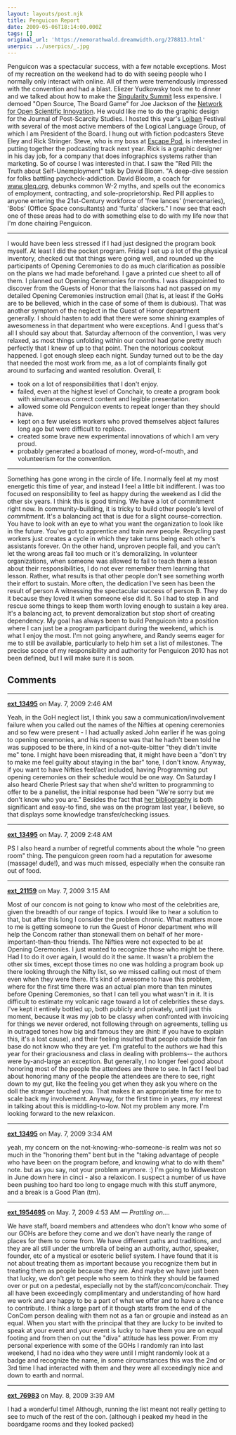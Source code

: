 ```yaml
---
layout: layouts/post.njk
title: Penguicon Report
date: 2009-05-06T18:14:00.000Z
tags: []
original_url: 'https://nemorathwald.dreamwidth.org/278813.html'
userpic: ../userpics/_.jpg
---
```

Penguicon was a spectacular success, with a few notable exceptions. Most of my recreation on the weekend had to do with seeing people who I normally only interact with online. All of them were tremendously impressed with the convention and had a blast. Eliezer Yudkowsky took me to dinner and we talked about how to make the [Singularity Summit](http://www.singularitysummit.com/) less expensive. I demoed "Open Source, The Board Game" for Joe Jackson of the [Network for Open Scientific Innovation](http://freedomofscience.org/?page_id=2). He would like me to do the graphic design for the Journal of Post-Scarcity Studies. I hosted this year's [Lojban](http://lojban.org/) Festival with several of the most active members of the Logical Language Group, of which I am President of the Board. I hung out with fiction podcasters Steve Eley and Rick Stringer. Steve, who is my boss at [Escape Pod](http://escapepod.org/), is interested in putting together the podcasting track next year. Rick is a graphic designer in his day job, for a company that does infographics systems rather than marketing. So of course I was interested in that. I saw the "Red Pill: the Truth about Self-Unemployment" talk by David Bloom. "A deep-dive session for folks battling paycheck-addiction. David Bloom, a coach for www.gleq.org, debunks common W-2 myths, and spells out the economics of employment, contracting, and sole-proprietorship. Red Pill applies to anyone entering the 21st-Century workforce of 'free lances' (mercenaries), 'Bobs' (Office Space consultants) and 'furita' slackers." I now see that each one of these areas had to do with something else to do with my life now that I'm done chairing Penguicon.

* * *

I would have been less stressed if I had just designed the program book myself. At least I did the pocket program. Friday I set up a lot of the physical inventory, checked out that things were going well, and rounded up the participants of Opening Ceremonies to do as much clarification as possible on the plans we had made beforehand. I gave a printed cue sheet to all of them. I planned out Opening Ceremonies for months. I was disappointed to discover from the Guests of Honor that the liaisons had not passed on my detailed Opening Ceremonies instruction email (that is, at least if the GoHs are to be believed, which in the case of some of them is dubious). That was another symptom of the neglect in the Guest of Honor department generally. I should hasten to add that there were some shining examples of awesomeness in that department who were exceptions. And I guess that's all I should say about that. Saturday afternoon of the convention, I was very relaxed, as most things unfolding within our control had gone pretty much perfectly that I knew of up to that point. Then the notorious cookout happened. I got enough sleep each night. Sunday turned out to be the day that needed the most work from me, as a lot of complaints finally got around to surfacing and wanted resolution. Overall, I:

*   took on a lot of responsibilities that I don't enjoy.
*   failed, even at the highest level of Conchair, to create a program book with simultaneous correct content and legible presentation.
*   allowed some old Penguicon events to repeat longer than they should have.
*   kept on a few useless workers who proved themselves abject failures long ago but were difficult to replace.
*   created some brave new experimental innovations of which I am very proud.
*   probably generated a boatload of money, word-of-mouth, and volunteerism for the convention.

* * *

Something has gone wrong in the circle of life. I normally feel at my most energetic this time of year, and instead I feel a little bit indifferent. I was too focused on responsibility to feel as happy during the weekend as I did the other six years. I think this is good timing. We have a lot of commitment right now. In community-building, it is tricky to build other people's level of _commitment_. It's a balancing act that is due for a slight course-correction. You have to look with an eye to what you want the organization to look like in the future. You've got to apprentice and train _new_ people. Recycling past workers just creates a cycle in which they take turns being each other's assistants forever. On the other hand, unproven people fail, and you can't let the wrong areas fail too much or it's demoralizing. In volunteer organizations, when someone was allowed to fail to teach them a lesson about their responsibilities, I do not ever remember them learning that lesson. Rather, what results is that other people don't see something worth their effort to sustain. More often, the dedication I've seen has been the result of person A witnessing the spectacular success of person B. They do it because they loved it when someone else did it. So I had to step in and rescue some things to keep them worth loving enough to sustain a key area. It's a balancing act, to prevent demoralization but stop short of creating dependency. My goal has always been to build Penguicon into a position where I can just be a program participant during the weekend, which is what I enjoy the most. I'm not going anywhere, and Randy seems eager for me to still be available, particularly to help him set a list of milestones. The precise scope of my responsibility and authority for Penguicon 2010 has not been defined, but I will make sure it is soon.

## Comments

---

**[ext_13495](https://www.dreamwidth.org/users/ext_13495)** on May. 7, 2009 2:46 AM

Yeah, in the GoH neglect list, I think you saw a communication/involvement failure when you called out the names of the Nifties at opening ceremonies and so few were present - I had actually asked John earlier if he was going to opening ceremonies, and his response was that he hadn't been told he was supposed to be there, in kind of a not-quite-bitter "they didn't invite me" tone. I might have been misreading that, it might have been a "don't try to make me feel guilty about staying in the bar" tone, I don't know. Anyway, if you want to have Nifties feel/act included, having Programming put opening ceremonies on their schedule would be one way. On Saturday I also heard Cherie Priest say that when she'd written to programming to offer to be a panelist, the initial response had been "We're sorry but we don't know who you are." Besides the fact that [her bibliography](http://www.cheriepriest.com/order-the-book/) is both significant and easy-to find, she was on the program last year, I believe, so that displays some knowledge transfer/checking issues.

---

**[ext_13495](https://www.dreamwidth.org/users/ext_13495)** on May. 7, 2009 2:48 AM

PS I also heard a number of regretful comments about the whole "no green room" thing. The penguicon green room had a reputation for awesome (massage! dude!), and was much missed, especially when the consuite ran out of food.

---

**[ext_21159](https://www.dreamwidth.org/users/ext_21159)** on May. 7, 2009 3:15 AM

Most of our concom is not going to know who most of the celebrities are, given the breadth of our range of topics. I would like to hear a solution to that, but after this long I consider the problem chronic. What matters more to me is getting someone to run the Guest of Honor department who will help the Concom rather than stonewall them on behalf of her more-important-than-thou friends. The Nifties were not expected to be at Opening Ceremonies. I just wanted to recognize those who might be there. Had I to do it over again, I would do it the same. It wasn't a problem the other six times, except those times no one was holding a program book up there looking through the Nifty list, so we missed calling out most of them even when they were there. It's kind of awesome to have this problem, where for the first time there was an actual plan more than ten minutes before Opening Ceremonies, so that I can tell you what wasn't in it. It is difficult to estimate my volcanic rage toward a lot of celebrities these days. I've kept it entirely bottled up, both publicly and privately, until just this moment, because it was my job to be classy when confronted with invoicing for things we never ordered, not following through on agreements, telling us in outraged tones how big and famous they are (hint: if you have to explain this, it's a lost cause), and their feeling insulted that people outside their fan base do not know who they are yet. I'm grateful to the authors we had this year for their graciousness and class in dealing with problems-- the authors were by-and-large an exception. But generally, I no longer feel good about honoring most of the people the attendees are there to see. In fact I feel bad about honoring many of the people the attendees are there to see, right down to my gut, like the feeling you get when they ask you where on the doll the stranger touched you. That makes it an appropriate time for me to scale back my involvement. Anyway, for the first time in years, my interest in talking about this is middling-to-low. Not my problem any more. I'm looking forward to the new relaxicon.

---

**[ext_13495](https://www.dreamwidth.org/users/ext_13495)** on May. 7, 2009 3:34 AM

yeah, my concern on the not-knowing-who-someone-is realm was not so much in the "honoring them" bent but in the "taking advantage of people who have been on the program before, and knowing what to do with them" note. but as you say, not your problem anymore. :) I'm going to Midwestcon in June down here in cinci - also a relaxicon. I suspect a number of us have been pushing too hard too long to engage much with this stuff anymore, and a break is a Good Plan (tm).

---

**[ext_1954695](https://www.dreamwidth.org/users/ext_1954695)** on May. 7, 2009 4:53 AM — *Prattling on....*

We have staff, board members and attendees who don't know who some of our GOHs are before they come and we don't have nearly the range of places for them to come from. We have different paths and traditions, and they are all still under the umbrella of being an authority, author, speaker, founder, etc of a mystical or esoteric belief system. I have found that it is not about treating them as important because you recognize them but in treating them as people because they are. And maybe we have just been that lucky, we don't get people who seem to think they should be fawned over or put on a pedestal, especially not by the staff/concom/conchair. They all have been exceedingly complimentary and understanding of how hard we work and are happy to be a part of what we offer and to have a chance to contribute. I think a large part of it though starts from the end of the ConCom person dealing with them not as a fan or groupie and instead as an equal. When you start with the principal that they are lucky to be invited to speak at your event and your event is lucky to have them you are on equal footing and from then on out the "diva" attitude has less power. From my personal experience with some of the GOHs I randomly ran into last weekend, I had no idea who they were until I might randomly look at a badge and recognize the name, in some circumstances this was the 2nd or 3rd time I had interacted with them and they were all exceedingly nice and down to earth and normal.

---

**[ext_76983](https://www.dreamwidth.org/users/ext_76983)** on May. 8, 2009 3:39 AM

I had a wonderful time! Although, running the list meant not really getting to see to much of the rest of the con. (although i peaked my head in the boardgame rooms and they looked packed)

